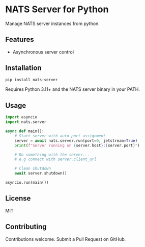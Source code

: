 # NATS Server for Python

Manage NATS server instances from python.

## Features

- Asynchronous server control

## Installation

```bash
pip install nats-server
```

Requires Python 3.11+ and the NATS server binary in your PATH.

## Usage

```python
import asyncio
import nats.server

async def main():
    # Start server with auto port assignment
    server = await nats.server.run(port=0, jetstream=True)
    print(f"Server running on {server.host}:{server.port}")

    # Do something with the server...
    # e.g connect with server.client_url

    # Clean shutdown
    await server.shutdown()

asyncio.run(main())
```

## License

MIT

## Contributing

Contributions welcome. Submit a Pull Request on GitHub.
